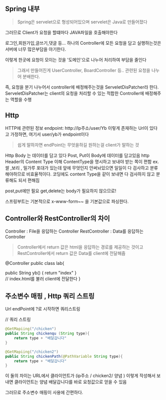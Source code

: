 ## Spring 내부

> Spring은 servelet으로 형성되어있으며 servelet은 Java로 만들어졌다

그러므로 Client가 요청을 할떄마다 JAVA파일을 호출해야한다

로그인,회원가입,글쓰기,댓글 등... 하나의 Controller에 모든 요청을 담고 실행하는것은 서버에 너무 많은부담을 야기한다.

이렇게 한곳에 요청이 모이는 것을 '도메인'으로 나누어 처리하여 부담을 줄인다

> 그래서 만들어진게 UserController, BoardController 등.. 관련된 요청을 나누어 분배한다.

즉, 요청을 분기 나누어서 controller에 배정해주는것을 ServeletDisPatcher라 한다. ServeletDisPatcher는 client의 요청을 처리할 수 있는 적합한 Controller에 배정해주는 역할을 수행



## Http

HTTP에 관련된 정보
endpoint: http://Ip주소/user/Yb 이렇게 존재하는 Url이 있다고 가정하면,
여기서 user/yb가 endpoint이다

>쉽게 말하자면 endPoint는 무엇을하길 원하는걸 client가 말하는 것

Http Body 는 데이터를 담고 있다
Post, Put이 Body에 데이터를 담고있음
http Header의 Content Type 이해
ContentType을 명시하고 보내야 받는 쪽이 편함
ex. 쌀 ,보리 , 밀가루 포대가 있는데 앞에 무엇인지 안써놔있으면 일일이 다 검사하고 분류해야하므로 비효율적이다. 코딩에도 content Type을 같이 보내면 다 검사하지 않고 분류해도 되서 편해짐

post,put에만 필요 get,delete는 body가 필요하지 않으므로!

스프링부트는 기본적으로 x-www-form~~ 을 기본값으로 파싱한다.




## Controller와 RestController의 차이

Controller : File을 응답하는 Controller
RestController : Data를 응답하는 Controller

> Controller에서 return 값은 html을 응답하는 경로를 제공하는 것이고
> RestController에서 return 값은 Data를 client에 전달해줌


@Controller
public class lab{


public String yb() {
	return "index"
	}   
// index.html를 불러 client에 전달한다
 }
## 주소변수 매핑 , Http 쿼리 스트링

Url endPoint에 ?로 시작하면 쿼리스트링

// 쿼리 스트링

``` java
@GetMapiing("/chicken")
public String chickenqu (String type){
	return type + "배달갑니다"   
}

@GetMapiing("/chicken2")
public String chickenPath(@PathVariable String type){
	return type + "배달갑니다"   
}

```
이 둘의 차이는 URL에서 클라이언트가 (ip주소 / chicken2/ 양념 )
이렇게 작성해서 보내면 클라이언트는 양념 배달갑니다를 바로 요청값으로 얻을 수 있음

그러므로 주소변수 매핑이 사용에 간편하다.
